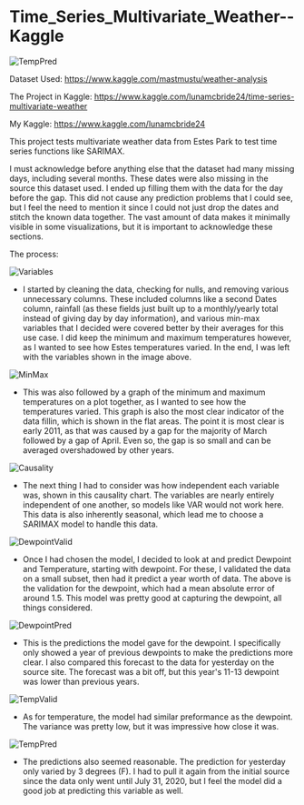 # Time_Series_Multivariate_Weather--Kaggle

![TempPred](https://github.com/Luna-McBride/Kaggle_Personal_Projects/blob/master/Time%20Series/Time_Series_Multivariate_Weather/TempForecast.png)

Dataset Used: https://www.kaggle.com/mastmustu/weather-analysis

The Project in Kaggle: https://www.kaggle.com/lunamcbride24/time-series-multivariate-weather

My Kaggle: https://www.kaggle.com/lunamcbride24

This project tests multivariate weather data from Estes Park to test time series functions like SARIMAX. 

I must acknowledge before anything else that the dataset had many missing days, including several months. These dates were also missing in the source this dataset used. I ended up filling them with the data for the day before the gap. This did not cause any prediction problems that I could see, but I feel the need to mention it since I could not just drop the dates and stitch the known data together. The vast amount of data makes it minimally visible in some visualizations, but it is important to acknowledge these sections.

The process:

![Variables](https://github.com/Luna-McBride/Kaggle_Personal_Projects/blob/master/Time%20Series/Time_Series_Multivariate_Weather/Variables.png)

* I started by cleaning the data, checking for nulls, and removing various unnecessary columns. These included columns like a second Dates column, rainfall (as these fields just built up to a monthly/yearly total instead of giving day by day information), and various min-max variables that I decided were covered better by their averages for this use case. I did keep the minimum and maximum temperatures however, as I wanted to see how Estes temperatures varied. In the end, I was left with the variables shown in the image above.

![MinMax](https://github.com/Luna-McBride/Kaggle_Personal_Projects/blob/master/Time%20Series/Time_Series_Multivariate_Weather/MinMaxTemp.png)

* This was also followed by a graph of the minimum and maximum temperatures on a plot together, as I wanted to see how the temperatures varied. This graph is also the most clear indicator of the data fillin, which is shown in the flat areas. The point it is most clear is early 2011, as that was caused by a gap for the majority of March followed by a gap of April. Even so, the gap is so small and can be averaged overshadowed by other years.

![Causality](https://github.com/Luna-McBride/Kaggle_Personal_Projects/blob/master/Time%20Series/Time_Series_Multivariate_Weather/Causality.png)

* The next thing I had to consider was how independent each variable was, shown in this causality chart. The variables are nearly entirely independent of one another, so models like VAR would not work here. This data is also inherently seasonal, which lead me to choose a SARIMAX model to handle this data.

![DewpointValid](https://github.com/Luna-McBride/Kaggle_Personal_Projects/blob/master/Time%20Series/Time_Series_Multivariate_Weather/DewpointValid.png)

* Once I had chosen the model, I decided to look at and predict Dewpoint and Temperature, starting with dewpoint. For these, I validated the data on a small subset, then had it predict a year worth of data. The above is the validation for the dewpoint, which had a mean absolute error of around 1.5. This model was pretty good at capturing the dewpoint, all things considered.

![DewpointPred](https://github.com/Luna-McBride/Kaggle_Personal_Projects/blob/master/Time%20Series/Time_Series_Multivariate_Weather/DewpointForecast.png)

* This is the predictions the model gave for the dewpoint. I specifically only showed a year of previous dewpoints to make the predictions more clear. I also compared this forecast to the data for yesterday on the source site. The forecast was a bit off, but this year's 11-13 dewpoint was lower than previous years.

![TempValid](https://github.com/Luna-McBride/Kaggle_Personal_Projects/blob/master/Time%20Series/Time_Series_Multivariate_Weather/TempValid.png)

* As for temperature, the model had similar preformance as the dewpoint. The variance was pretty low, but it was impressive how close it was.

![TempPred](https://github.com/Luna-McBride/Kaggle_Personal_Projects/blob/master/Time%20Series/Time_Series_Multivariate_Weather/TempForecast.png)

* The predictions also seemed reasonable. The prediction for yesterday only varied by 3 degrees (F). I had to pull it again from the initial source since the data only went until July 31, 2020, but I feel the model did a good job at predicting this variable as well.
